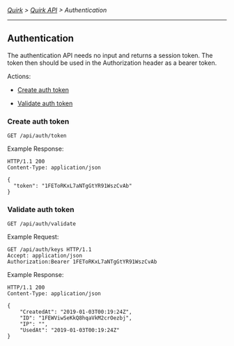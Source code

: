 *[Quirk](../../README.md) > [Quirk API](../README.md) > Authentication*

---

## Authentication

The authentication API needs no input and returns a session token. The
token then should be used in the Authorization header as a bearer token.

Actions: 

* [Create auth token](#create-auth-token)

* [Validate auth token](#validate-auth-token)

### Create auth token

`GET /api/auth/token`

Example Response:

```http
HTTP/1.1 200
Content-Type: application/json

{
  "token": "1FEToRKxL7aNTgGtYR91WszCvAb"
}
```

### Validate auth token

`GET /api/auth/validate`

Example Request:

```http
GET /api/auth/keys HTTP/1.1
Accept: application/json
Authorization:Bearer 1FEToRKxL7aNTgGtYR91WszCvAb
```

Example Response: 

```http
HTTP/1.1 200
Content-Type: application/json

{
	"CreatedAt": "2019-01-03T00:19:24Z",
	"ID": "1FEWViwSeKkQ8hqaVkM2crOezbj",
	"IP": "",
	"UsedAt": "2019-01-03T00:19:24Z"
}
```
